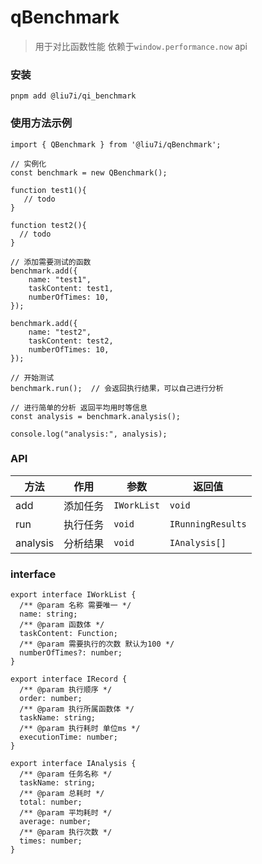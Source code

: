 # qBenchmark

> 用于对比函数性能
> 依赖于`window.performance.now` api

### 安装

`pnpm add @liu7i/qi_benchmark`

### 使用方法示例

```
import { QBenchmark } from '@liu7i/qBenchmark';

// 实例化
const benchmark = new QBenchmark();

function test1(){
   // todo
}

function test2(){
  // todo
}

// 添加需要测试的函数
benchmark.add({
    name: "test1",
    taskContent: test1,
    numberOfTimes: 10,
});

benchmark.add({
    name: "test2",
    taskContent: test2,
    numberOfTimes: 10,
});

// 开始测试
benchmark.run();  // 会返回执行结果，可以自己进行分析

// 进行简单的分析 返回平均用时等信息
const analysis = benchmark.analysis();

console.log("analysis:", analysis);
```

### API

| 方法     | 作用     | 参数        | 返回值            |
| -------- | -------- | ----------- | ----------------- |
| add      | 添加任务 | `IWorkList` | `void`            |
| run      | 执行任务 | `void`      | `IRunningResults` |
| analysis | 分析结果 | `void`      | `IAnalysis[]`     |

### interface

```
export interface IWorkList {
  /** @param 名称 需要唯一 */
  name: string;
  /** @param 函数体 */
  taskContent: Function;
  /** @param 需要执行的次数 默认为100 */
  numberOfTimes?: number;
}
```

```
export interface IRecord {
  /** @param 执行顺序 */
  order: number;
  /** @param 执行所属函数体 */
  taskName: string;
  /** @param 执行耗时 单位ms */
  executionTime: number;
}
```

```
export interface IAnalysis {
  /** @param 任务名称 */
  taskName: string;
  /** @param 总耗时 */
  total: number;
  /** @param 平均耗时 */
  average: number;
  /** @param 执行次数 */
  times: number;
}
```
